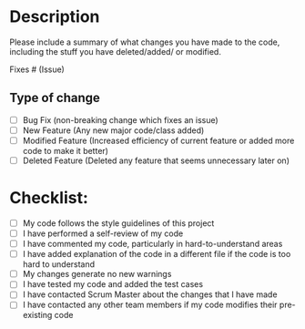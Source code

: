 # Description

Please include a summary of what changes you have made to the code, including the stuff you have deleted/added/ or modified.

Fixes # (Issue)

## Type of change

- [ ] Bug Fix (non-breaking change which fixes an issue)
- [ ] New Feature (Any new major code/class added)
- [ ] Modified Feature (Increased efficiency of current feature or added more code to make it better)
- [ ] Deleted Feature (Deleted any feature that seems unnecessary later on)

# Checklist:

- [ ] My code follows the style guidelines of this project
- [ ] I have performed a self-review of my code
- [ ] I have commented my code, particularly in hard-to-understand areas
- [ ] I have added explanation of the code in a different file if the code is too hard to understand
- [ ] My changes generate no new warnings
- [ ] I have tested my code and added the test cases
- [ ] I have contacted Scrum Master about the changes that I have made
- [ ] I have contacted any other team members if my code modifies their pre-existing code
